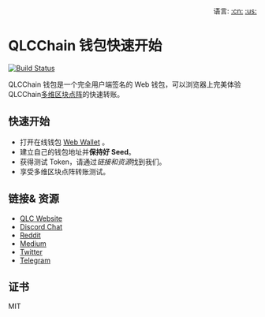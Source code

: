 <div align="right">语言:
<a title="中文" href="#/zh-cn/get-started.md">:cn:</a>
<a title="英文" href="#get-started.md">:us:</a></div>

# QLCChain 钱包快速开始

[![Build Status](https://travis-ci.com/qlcchain/QLCWallet.svg?branch=master)](https://travis-ci.com/qlcchain/QLCWallet)

QLCChain 钱包是一个完全用户端签名的 Web 钱包，可以浏览器上完美体验 QLCChain[多维区块点阵](https://qlcchain.org)的快速转账。

## 快速开始

- 打开在线钱包 [Web Wallet](https://wallet.qlcchain.online) 。
- 建立自己的钱包地址并**保持好 Seed**。
- 获得测试 Token，请通过*链接和资源*找到我们。
- 享受多维区块点阵转账测试。

## 链接& 资源

- [QLC Website](https://qlcchain.org)
- [Discord Chat](https://discord.gg/JnCnhjr)
- [Reddit](https://www.reddit.com/r/Qlink/)
- [Medium](https://medium.com/qlc-chain)
- [Twitter](https://twitter.com/QLCchain)
- [Telegram](https://t.me/qlinkmobile)

## 证书

MIT
